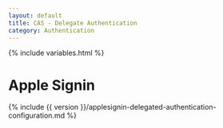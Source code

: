 ```yaml
---
layout: default
title: CAS - Delegate Authentication
category: Authentication
---
```


{% include variables.html %}

# Apple Signin

{% include {{ version }}/applesignin-delegated-authentication-configuration.md %}
